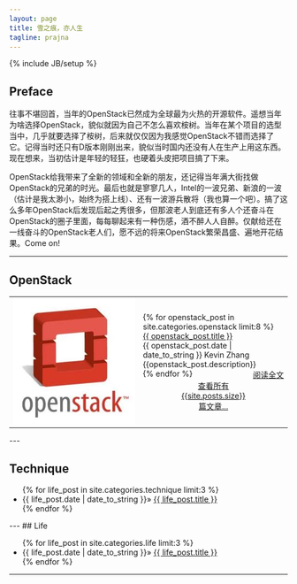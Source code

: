 ```yaml
---
layout: page
title: 雪之痕，亦人生
tagline: prajna
---
```

{% include JB/setup %}
## Preface
往事不堪回首，当年的OpenStack已然成为全球最为火热的开源软件。遥想当年为啥选择OpenStack，貌似就因为自己不怎么喜欢桉树。当年在某个项目的选型当中，几乎就要选择了桉树，后来就仅仅因为我感觉OpenStack不错而选择了它。记得当时还只有D版本刚刚出来，貌似当时国内还没有人在生产上用这东西。现在想来，当初估计是年轻的轻狂，也硬着头皮把项目搞了下来。

OpenStack给我带来了全新的领域和全新的朋友，还记得当年满大街找做OpenStack的兄弟的时光。最后也就是寥寥几人，Intel的一波兄弟、新浪的一波（估计是我太渺小，始终为搭上线）、还有一波游兵散将（我也算一个吧）。搞了这么多年OpenStack后发现后起之秀很多，但那波老人到底还有多人个还奋斗在OpenStack的圈子里面，每每聊起来有一种伤感，酒不醉人人自醉。仅献给还在一线奋斗的OpenStack老人们，愿不远的将来OpenStack繁荣昌盛、遍地开花结果。Come on!

---

## OpenStack
<table width="100%" rowspan="0" colspan="0">
<tr>
<td width="221px"><img src ="assets/image/openstack.jpg" alt="OpenStack"></td>
<td>
{% for openstack_post in site.categories.openstack limit:8 %}
<div width="100%"><a href="{{ BASE_PATH }}{{ openstack_post.url }}" class="openstack_url">{{ openstack_post.title }}</br></a><span class="openstack_data">{{ openstack_post.date | date_to_string }} Kevin Zhang</span>
</br>
{{openstack_post.description}}
<div style="float:right;"><a href="{{ BASE_PATH }}{{ openstack_post.url }}">阅读全文</a></div>
</hr>
</div>
{% endfor %}
<div style="width:50%;margin-left:auto;margin-right:auto;text-align:center;clear:both;">
    <a href="/archive.html">查看所有{{site.posts.size}}篇文章...</a>
</div>
</td>
</tr>
</table>
---

## Technique
<ul>
  {% for life_post in site.categories.technique limit:3 %}
    <li> {{ life_post.date | date_to_string }}&raquo; <a href="{{ BASE_PATH }}{{ life_post.url }}">{{ life_post.title }}</a></li>
  {% endfor %}
</ul>
---
## Life
<ul>
  {% for life_post in site.categories.life limit:3 %}
    <li> {{ life_post.date | date_to_string }}&raquo; <a href="{{ BASE_PATH }}{{ life_post.url }}">{{ life_post.title }}</a></li>
  {% endfor %}
</ul>

---
